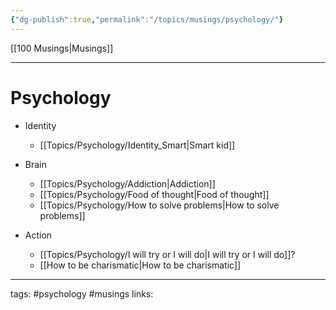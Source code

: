 ```yaml
---
{"dg-publish":true,"permalink":"/topics/musings/psychology/"}
---
```


[[100 Musings\|Musings]]

---

# Psychology

- Identity
	- [[Topics/Psychology/Identity_Smart\|Smart kid]]

- Brain
	- [[Topics/Psychology/Addiction\|Addiction]]
	- [[Topics/Psychology/Food of thought\|Food of thought]]
	- [[Topics/Psychology/How to solve problems\|How to solve problems]]

- Action
	- [[Topics/Psychology/I will try or I will do\|I will try or I will do]]?
	- [[How to be charismatic\|How to be charismatic]]

---
tags: #psychology  #musings
links: